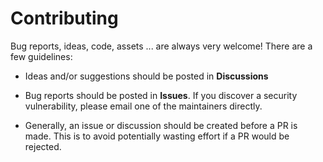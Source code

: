 # Contributing

Bug reports, ideas, code, assets ... are always very welcome! There are a few
guidelines:

* Ideas and/or suggestions should be posted in **Discussions**

* Bug reports should be posted in **Issues**. If you discover a security
  vulnerability, please email one of the maintainers directly.

* Generally, an issue or discussion should be created before a PR is made.
  This is to avoid potentially wasting effort if a PR would be rejected.
